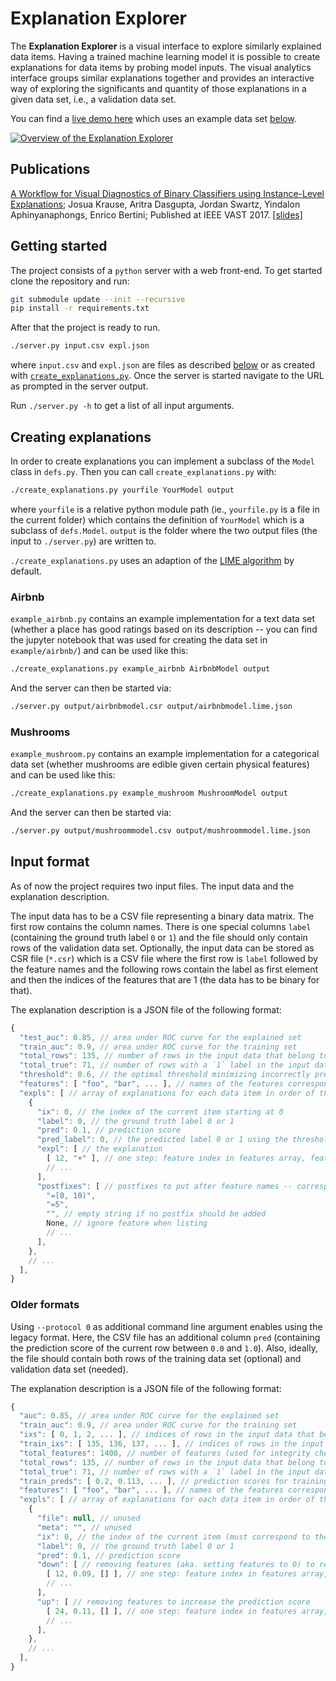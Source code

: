 # Explanation Explorer

The **Explanation Explorer** is a visual interface to explore similarly explained data items.
Having a trained machine learning model it is possible to create explanations for
data items by probing model inputs.
The visual analytics interface groups similar explanations together and provides
an interactive way of exploring the significants and quantity of those explanations
in a given data set, i.e., a validation data set.

You can find a [live demo here](http://nyuvis-web.poly.edu/projects/explanation_explorer/)
which uses an example data set [below](#airbnb).

[![Overview of the Explanation Explorer](explainer.png)](https://vimeo.com/235631465)

## Publications

[A Workflow for Visual Diagnostics of Binary Classifiers using Instance-Level Explanations](https://arxiv.org/abs/1705.01968);
Josua Krause, Aritra Dasgupta, Jordan Swartz, Yindalon Aphinyanaphongs, Enrico Bertini;
Published at IEEE VAST 2017. [[slides]](explainer.key?raw=true)

## Getting started

The project consists of a `python` server with a web front-end.
To get started clone the repository and run:

```bash
git submodule update --init --recursive
pip install -r requirements.txt
```

After that the project is ready to run.

```bash
./server.py input.csv expl.json
```

where `input.csv` and `expl.json` are files as described [below](#input-format)
or as created with [`create_explanations.py`](#creating-explanations).
Once the server is started navigate to the URL as prompted in the server output.

Run `./server.py -h` to get a list of all input arguments.

## Creating explanations

In order to create explanations you can implement a subclass of the `Model`
class in `defs.py`. Then you can call `create_explanations.py` with:

```bash
./create_explanations.py yourfile YourModel output
```

where `yourfile` is a relative python module path (ie., `yourfile.py` is a
file in the current folder) which contains the definition of `YourModel` which
is a subclass of `defs.Model`. `output` is the folder where the two output
files (the input to `./server.py`) are written to.

`./create_explanations.py` uses an adaption of the [LIME algorithm](https://arxiv.org/abs/1602.04938) by default.

### Airbnb

`example_airbnb.py` contains an example implementation for a text data set
(whether a place has good ratings based on its description --
you can find the jupyter notebook that was used for creating the data set in `example/airbnb/`)
and can be used like this:

```bash
./create_explanations.py example_airbnb AirbnbModel output
```

And the server can then be started via:

```bash
./server.py output/airbnbmodel.csr output/airbnbmodel.lime.json
```

### Mushrooms

`example_mushroom.py` contains an example implementation for a categorical data set
(whether mushrooms are edible given certain physical features)
and can be used like this:

```bash
./create_explanations.py example_mushroom MushroomModel output
```

And the server can then be started via:

```bash
./server.py output/mushroommodel.csv output/mushroommodel.lime.json
```

## Input format

As of now the project requires two input files.
The input data and the explanation description.

The input data has to be a CSV file representing a binary data matrix.
The first row contains the column names.
There is one special columns
`label` (containing the ground truth label `0` or `1`) and
the file should only contain rows of the validation data set.
Optionally, the input data can be stored as CSR file (`*.csr`) which is a
CSV file where the first row is `label` followed by the feature names and
the following rows contain the label as first element and then the indices
of the features that are 1 (the data has to be binary for that).

The explanation description is a JSON file of the following format:

```javascript
{
  "test_auc": 0.85, // area under ROC curve for the explained set
  "train_auc": 0.9, // area under ROC curve for the training set
  "total_rows": 135, // number of rows in the input data that belong to the explained set (used for integrity check)
  "total_true": 71, // number of rows with a `1` label in the input data that belong to the explained set (used for integrity check)
  "threshold": 0.6, // the optimal threshold minimizing incorrectly predicted training instances
  "features": [ "foo", "bar", ... ], // names of the features corresponding to the input data
  "expls": [ // array of explanations for each data item in order of the ixs array
    {
      "ix": 0, // the index of the current item starting at 0
      "label": 0, // the ground truth label 0 or 1
      "pred": 0.1, // prediction score
      "pred_label": 0, // the predicted label 0 or 1 using the threshold from above (used for integrity check)
      "expl": [ // the explanation
        [ 12, "+" ], // one step: feature index in features array, feature prefix (can be "")
        // ...
      ],
      "postfixes": [ // postfixes to put after feature names -- corresponds to the features array
        "=[0, 10)",
        "=5",
        "", // empty string if no postfix should be added
        None, // ignore feature when listing
        // ...
      ],
    },
    // ...
  ],
}
```

### Older formats

Using `--protocol 0` as additional command line argument enables using the legacy
format.
Here, the CSV file has an additional column
`pred` (containing the prediction score of the current row between `0.0` and `1.0`).
Also, ideally, the file should contain both rows of the training
data set (optional) and validation data set (needed).

The explanation description is a JSON file of the following format:

```javascript
{
  "auc": 0.85, // area under ROC curve for the explained set
  "train_auc": 0.9, // area under ROC curve for the training set
  "ixs": [ 0, 1, 2, ... ], // indices of rows in the input data that belong to the explained set
  "train_ixs": [ 135, 136, 137, ... ], // indices of rows in the input data that belong to the training set
  "total_features": 1400, // number of features (used for integrity check)
  "total_rows": 135, // number of rows in the input data that belong to the explained set (used for integrity check)
  "total_true": 71, // number of rows with a `1` label in the input data that belong to the explained set (used for integrity check)
  "train_preds": [ 0.2, 0.113, ... ], // prediction scores for training data in order of the train_ixs array
  "features": [ "foo", "bar", ... ], // names of the features corresponding to the input data
  "expls": [ // array of explanations for each data item in order of the ixs array
    {
      "file": null, // unused
      "meta": "", // unused
      "ix": 0, // the index of the current item (must correspond to the ixs array)
      "label": 0, // the ground truth label 0 or 1
      "pred": 0.1, // prediction score
      "down": [ // removing features (aka. setting features to 0) to reduce the prediction score
        [ 12, 0.09, [] ], // one step: feature index in features array, new prediction score, re-addable feature list
        // ...
      ],
      "up": [ // removing features to increase the prediction score
        [ 24, 0.11, [] ], // one step: feature index in features array, new prediction score, re-addable feature list
        // ...
      ],
    },
    // ...
  ],
}
```
